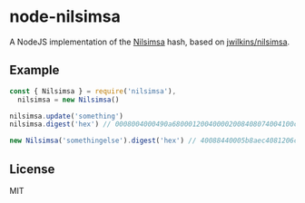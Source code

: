 # node-nilsimsa
A NodeJS implementation of the [Nilsimsa](https://en.wikipedia.org/wiki/Nilsimsa_Hash) hash,
based on [jwilkins/nilsimsa](https://github.com/jwilkins/nilsimsa).

## Example
```js
const { Nilsimsa } = require('nilsimsa'),
  nilsimsa = new Nilsimsa()

nilsimsa.update('something')
nilsimsa.digest('hex') // 0008004000490a680001200400002008408074004100c00e02180a0810a44210

new Nilsimsa('somethingelse').digest('hex') // 40088440005b8aec4081206c8a002808c8807401c188e20e02180a0814a44250
```

## License
MIT
